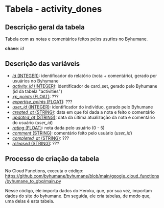 # Tabela - activity_dones

## Descrição geral da tabela

Tabela com as notas e comentários feitos pelos usuŕios no Byhumane.

**chave**: *id*

## Descrição das variáveis

* <u>*id* (INTEGER)</u>: identificador do relatório (nota + comentário), gerado por usuários no Byhymane
* <u>*activity_id* (INTEGER)</u>: identificador de card_set, gerado pelo Byhumane (id da tabela "activities")
* <u>*xp_points* (FLOAT)</u>: ???
* <u>*expertise_points* (FLOAT)</u>: ???
* <u>*user_id* (INTEGER)</u>: identificador do indivíduo, gerado pelo Byhumane
* <u>*created_at* (STRING)</u>: data em que foi dada a nota e feito o comentário
* <u>*updated_at* (STRING)</u>: data da última atualização da nota e comentário do usuário (*user_id*)
* <u>*rating* (FLOAT)</u>: nota dada pelo usuário (0 - 5)
* <u>*comment* (STRING)</u>: comentário feito pelo usuário (*user_id*)
* <u>*completed_at* (STRING)</u>: ???
* <u>*released* (STRING)</u>: ???


## Processo de criação da tabela

No Cloud Functions, executa o código: https://github.com/byhumane/byhumane/blob/main/google_cloud_functions/byhumane_to_gbq/main.py

Nesse código, ele importa dados do Heroku, que, por sua vez, importam dados do site do byhumane. Em seguida, ele cria tabelas, de modo que, uma delas é esta tabela.